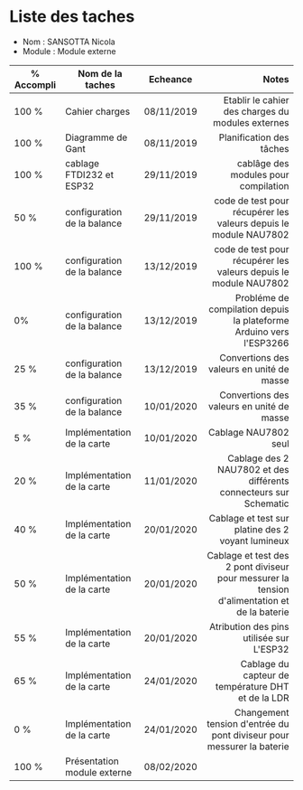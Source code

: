 
Liste des taches
==
- Nom : SANSOTTA Nicola
- Module : Module externe

% Accompli | Nom de la taches | Echeance | Notes
---------- | ---------------- | ---------- | --------------:
100 %  | Cahier charges | 08/11/2019 | Etablir le cahier des charges du modules externes 
100 %  | Diagramme de Gant | 08/11/2019 | Planification des tâches 
100 %  |cablage FTDI232 et ESP32| 29/11/2019 | cablâge des modules pour compilation 
50 %   |configuration de la balance| 29/11/2019 | code de test pour récupérer les valeurs depuis le module NAU7802
100 %  |configuration de la balance| 13/12/2019 | code de test pour récupérer les valeurs depuis le module NAU7802
0%     |configuration de la balance| 13/12/2019 | Probléme de compilation depuis la plateforme Arduino vers l'ESP3266
25 %   |configuration de la balance| 13/12/2019 | Convertions des valeurs en unité de masse
35 %   |configuration de la balance| 10/01/2020 | Convertions des valeurs en unité de masse
5 %    |Implémentation de la carte| 10/01/2020 | Cablage NAU7802 seul
20 %    |Implémentation de la carte| 11/01/2020 | Cablage des 2 NAU7802 et des différents connecteurs sur Schematic
40 %    |Implémentation de la carte| 20/01/2020 | Cablage et test sur platine des 2 voyant lumineux
50 %    |Implémentation de la carte| 20/01/2020 | Cablage et test des 2 pont diviseur pour messurer la tension d'alimentation et de la baterie
55 %    |Implémentation de la carte| 20/01/2020 | Atribution des pins utilisée sur L'ESP32
65 %    |Implémentation de la carte| 24/01/2020 | Cablage du capteur de température DHT et de la LDR
0 %    |Implémentation de la carte| 24/01/2020 | Changement tension d'entrée du pont diviseur pour messurer la baterie
100 %    |Présentation module externe| 08/02/2020 | 
